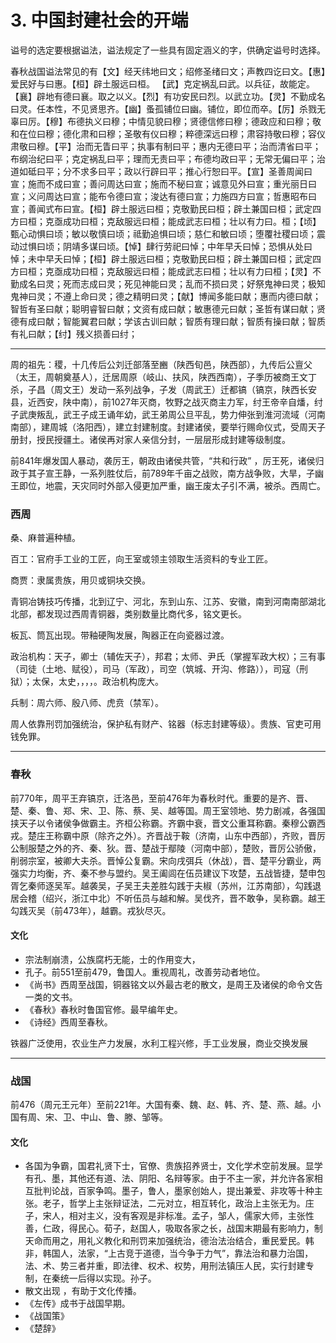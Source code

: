 # 3. 中国封建社会的开端

谥号的选定要根据谥法，谥法规定了一些具有固定涵义的字，供确定谥号时选择。

春秋战国谥法常见的有【文】经天纬地曰文；绍修圣绪曰文；声教四讫曰文。【惠】爱民好与曰惠。【桓】辟土服远曰桓。 【武】克定祸乱曰武。以兵征，故能定。【襄】辟地有德曰襄。取之以义。【烈】有功安民曰烈。以武立功。【灵】不勤成名曰灵。任本性，不见贤思齐。【幽】蚤孤铺位曰幽。铺位，即位而卒。【厉】杀戮无辜曰厉。【穆】布德执义曰穆；中情见貌曰穆；贤德信修曰穆；德政应和曰穆；敬和在位曰穆；德化肃和曰穆；圣敬有仪曰穆；粹德深远曰穆；肃容持敬曰穆；容仪肃敬曰穆。【平】治而无眚曰平；执事有制曰平；惠内无德曰平；治而清省曰平；布纲治纪曰平；克定祸乱曰平；理而无责曰平；布德均政曰平；无常无偏曰平；治道如砥曰平；分不求多曰平；政以行辟曰平；推心行恕曰平。【宣】圣善周闻曰宣；施而不成曰宣；善问周达曰宣；施而不秘曰宣；诚意见外曰宣；重光丽日曰宣；义问周达曰宣；能布令德曰宣；浚达有德曰宣；力施四方曰宣；哲惠昭布曰宣；善闻式布曰宣。【桓】辟土服远曰桓；克敬勤民曰桓；辟土兼国曰桓；武定四方曰桓；克亟成功曰桓；克敌服远曰桓；能成武志曰桓；壮以有力曰。桓；【顷】甄心动惧曰顷；敏以敬慎曰顷；祗勤追惧曰顷；慈仁和敏曰顷；堕覆社稷曰顷；震动过惧曰顷；阴靖多谋曰顷。【悼】肆行劳祀曰悼；中年早夭曰悼；恐惧从处曰悼；未中早夭曰悼；【桓】辟土服远曰桓；克敬勤民曰桓；辟土兼国曰桓；武定四方曰桓；克亟成功曰桓；克敌服远曰桓；能成武志曰桓；壮以有力曰桓；【灵】不勤成名曰灵；死而志成曰灵；死见神能曰灵；乱而不损曰灵；好祭鬼神曰灵；极知鬼神曰灵；不遵上命曰灵；德之精明曰灵；【献】博闻多能曰献；惠而内德曰献；智哲有圣曰献；聪明睿智曰献；文资有成曰献；敏惠德元曰献；圣哲有谋曰献；贤德有成曰献；智能翼君曰献；学该古训曰献；智质有理曰献；智质有操曰献；智质有礼曰献；【纣】残义损善曰纣；

------

周的祖先：稷，十几传后公刘迁部落至豳（陕西旬邑，陕西部），九传后公亶父（太王，周朝奠基人），迁居周原（岐山、扶风，陕西西南），子季历被商王文丁杀，子昌（周文王）发动一系列战争，子发（周武王）迁都镐（镐京，陕西长安县，近西安，陕中南），前1027年灭商，牧野之战灭商主力军，纣王帝辛自燔，纣子武庚叛乱，武王子成王诵年幼，武王弟周公旦平乱，势力伸张到淮河流域（河南南部），建周城（洛阳西），建立封建制度。封建诸侯，要举行赐命仪式，受周天子册封，授民授疆土。诸侯再对家人亲信分封，一层层形成封建等级制度。

前841年爆发国人暴动，袭厉王，朝政由诸侯共管，“共和行政”  ，厉王死，诸侯归政于其子宣王静，一系列胜仗后，前789年千亩之战败，南方战争败，大旱，子幽王即位，地震，天灾同时外部入侵更加严重，幽王废太子引不满，被杀。西周亡。

### 西周

桑、麻普遍种植。

百工：官府手工业的工匠，向王室或领主领取生活资料的专业工匠。

商贾：隶属贵族，用贝或铜块交换。

青铜冶铸技巧传播，北到辽宁、河北，东到山东、江苏、安徽，南到河南南部湖北北部，都发现过西周青铜器，类别数量比商代多，铭文更长。

板瓦、筒瓦出现。带釉硬陶发展，陶器正在向瓷器过渡。

政治机构：天子，卿士（辅佐天子），邦君；太师、尹氏（掌握军政大权）；三有事（司徒（土地、赋役），司马（军政），司空（筑城、开沟、修路）），司寇（刑狱）；太保，太史，，，，。政治机构庞大。

兵制：周六师、殷八师、虎贲（禁军）。

周人依靠刑罚加强统治，保护私有财产、铭器（标志封建等级）。贵族、官吏可用钱免罪。

------

### 春秋

前770年，周平王弃镐京，迁洛邑，至前476年为春秋时代。重要的是齐、晋、楚、秦、鲁、郑、宋、卫、陈、蔡、吴、越等国。周王室领地、势力剧减，各强国挟天子以令诸侯争做霸主。齐桓公称霸。齐霸中衰，晋文公重耳称霸。秦穆公霸西戎。楚庄王称霸中原（除齐之外）。齐晋战于鞍（济南，山东中西部），齐败，晋厉公制服楚之外的齐、秦、狄。晋、楚战于鄢陵（河南中部），楚败，晋厉公骄傲，削弱宗室，被卿大夫杀。晋悼公复霸。宋向戌弭兵（休战），晋、楚平分霸业，两强实力均衡，齐、秦不参与盟约。吴王阖闾在伍员建议下攻楚，五战皆捷，楚申包胥乞秦师逐吴军。越袭吴，子吴王夫差胜勾践于夫椒（苏州，江苏南部），勾践退居会稽（绍兴，浙江中北）不听伍员与越和解。吴伐齐，晋不敢争，吴称霸。越王勾践灭吴（前473年），越霸。戎狄尽灭。

#### 文化

- 宗法制崩溃，公族腐朽无能，士的作用变大，
- 孔子。前551至前479，鲁国人。重视周礼，改善劳动者地位。
- 《尚书》西周至战国，铜器铭文以外最古老的散文，是周王及诸侯的命令文告一类的文书。
- 《春秋》春秋时鲁国官修。最早编年史。
- 《诗经》西周至春秋。

铁器广泛使用，农业生产力发展，水利工程兴修，手工业发展，商业交换发展

------

### 战国

前476（周元王元年）至前221年。大国有秦、魏、赵、韩、齐、楚、燕、越。小国有周、宋、卫、中山、鲁、滕、邹等。

#### 文化

- 各国为争霸，国君礼贤下士，官僚、贵族招养贤士，文化学术空前发展。显学有孔、墨，其他还有道、法、阴阳、名辩等家。由于不主一家，并允许各家相互批判论战，百家争鸣。墨子，鲁人，墨家创始人，提出兼爱、非攻等十种主张。老子，哲学上主张辩证法，二元对立，相互转化，政治上主张无为。庄子，宋人，相对主义，没有客观是非标准。孟子，邹人，儒家大师，主张性善，仁政，得民心。荀子，赵国人，吸取各家之长，战国末期最有影响力，制天命而用之，用礼义教化和刑罚来加强统治，德治法治结合，重民爱民。韩非，韩国人，法家，“上古竞于道德，当今争于力气”，靠法治和暴力治国，法、术、势三者并重，即法律、权术、权势，用刑法镇压人民，实行封建专制，在秦统一后得以实现。孙子。
- 散文出现 ，有助于文化传播。
- 《左传》成书于战国早期。
- 《战国策》
- 《楚辞》